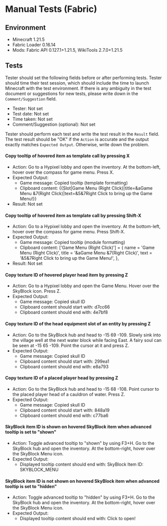 # Manual Tests (Fabric)

## Environment

- Minecraft 1.21.5
- Fabric Loader 0.16.14
- Mods: Fabric API 0.127.1+1.21.5, WikiTools 2.7.0+1.21.5

## Tests

Tester should set the following fields before or after performing tests. Tester should time their test session, which should include the time to launch Minecraft with the test environment. If there is any ambiguity in the test document or suggestions for new tests, please write down in the `Comment/Suggestion` field.

- Tester: Not set
- Test date: Not set
- Time taken: Not set
- Comment/Suggestion (optional): Not set

Tester should perform each test and write the test result in the `Result` field. The test result should be "OK" if the `Action` is accurate and the output exactly matches `Expected Output`. Otherwise, write down the problem.

#### Copy tooltip of hovered item as template call by pressing X
- Action: Go to a Hypixel lobby and open the inventory. At the bottom-left, hover over the compass for game menu. Press X.
- Expected Output:
  - Game message: Copied tooltip (template formatting)
  - Clipboard content: {{Slot|Game Menu (Right Click)|title=&aGame Menu &7(Right Click)|text=&5&7Right Click to bring up the Game Menu!}}
- Result: Not set

#### Copy tooltip of hovered item as template call by pressing Shift-X
- Action: Go to a Hypixel lobby and open the inventory. At the bottom-left, hover over the compass for game menu. Press Shift-X.
- Expected Output:
  - Game message: Copied tooltip (module formatting)
  - Clipboard content: ['Game Menu (Right Click)'] = { name = 'Game Menu (Right Click)', title = '&aGame Menu &7(Right Click)', text = '&5&7Right Click to bring up the Game Menu!', },
- Result: Not set

#### Copy texture ID of hovered player head item by pressing Z
- Action: Go to a Hypixel lobby and open the Game Menu. Hover over the SkyBlock icon. Press Z.
- Expected Output:
  - Game message: Copied skull ID
  - Clipboard content should start with: d7cc66
  - Clipboard content should end with: 4e7bf8

#### Copy texture ID of the head equipment slot of an entity by pressing Z
- Action: Go to the SkyBlock hub and head to -15 69 -109. Slowly sink into the village well at the next water block while facing East. A fairy soul can be seen at -15 65 -109. Point the cursor at it and press Z.
- Expected Output:
  - Game message: Copied skull ID
  - Clipboard content should start with: 299ea1
  - Clipboard content should end with: e8a793

#### Copy texture ID of a placed player head by pressing Z
- Action: Go to the SkyBlock hub and head to -15 68 -108. Point cursor to the placed player head of a cauldron of water. Press Z.
- Expected Output:
  - Game message: Copied skull ID
  - Clipboard content should start with: 848a19
  - Clipboard content should end with: c77ba6

#### SkyBlock item ID is shown on hovered SkyBlock item when advanced tooltip is set to "shown"
- Action: Toggle advanced tooltip to "shown" by using F3+H. Go to the SkyBlock hub and open the inventory. At the bottom-right, hover over the SkyBlock Menu icon.
- Expected Output:
  - Displayed tooltip content should end with: SkyBlock Item ID: SKYBLOCK_MENU

#### SkyBlock item ID is not shown on hovered SkyBlock item when advanced tooltip is set to "hidden"
- Action: Toggle advanced tooltip to "hidden" by using F3+H. Go to the SkyBlock hub and open the inventory. At the bottom-right, hover over the SkyBlock Menu icon.
- Expected Output:
  - Displayed tooltip content should end with: Click to open!
